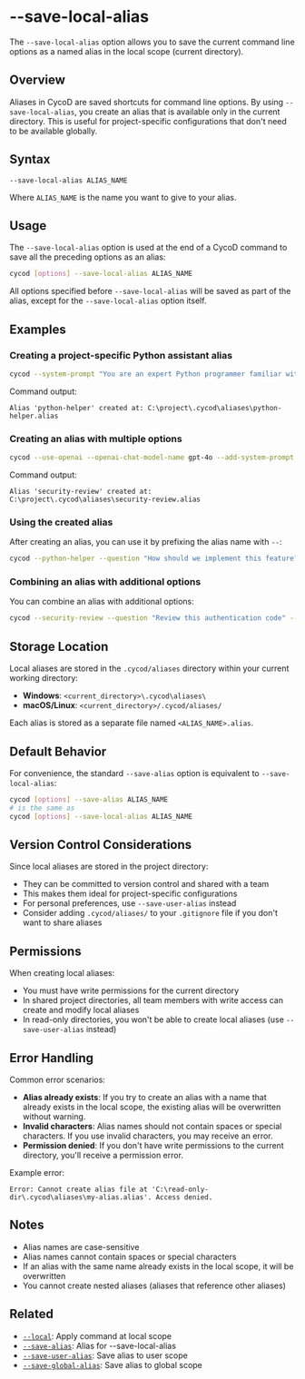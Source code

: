 # --save-local-alias

The `--save-local-alias` option allows you to save the current command line options as a named alias in the local scope (current directory).

## Overview

Aliases in CycoD are saved shortcuts for command line options. By using `--save-local-alias`, you create an alias that is available only in the current directory. This is useful for project-specific configurations that don't need to be available globally.

## Syntax

```
--save-local-alias ALIAS_NAME
```

Where `ALIAS_NAME` is the name you want to give to your alias.

## Usage

The `--save-local-alias` option is used at the end of a CycoD command to save all the preceding options as an alias:

```bash
cycod [options] --save-local-alias ALIAS_NAME
```

All options specified before `--save-local-alias` will be saved as part of the alias, except for the `--save-local-alias` option itself.

## Examples

### Creating a project-specific Python assistant alias

```bash
cycod --system-prompt "You are an expert Python programmer familiar with our codebase." --save-local-alias python-helper
```

Command output:
```
Alias 'python-helper' created at: C:\project\.cycod\aliases\python-helper.alias
```

### Creating an alias with multiple options

```bash
cycod --use-openai --openai-chat-model-name gpt-4o --add-system-prompt "Focus on security best practices." --save-local-alias security-review
```

Command output:
```
Alias 'security-review' created at: C:\project\.cycod\aliases\security-review.alias
```

### Using the created alias

After creating an alias, you can use it by prefixing the alias name with `--`:

```bash
cycod --python-helper --question "How should we implement this feature?"
```

### Combining an alias with additional options

You can combine an alias with additional options:

```bash
cycod --security-review --question "Review this authentication code" --output-trajectory security-review.md
```

## Storage Location

Local aliases are stored in the `.cycod/aliases` directory within your current working directory:

- **Windows**: `<current_directory>\.cycod\aliases\`
- **macOS/Linux**: `<current_directory>/.cycod/aliases/`

Each alias is stored as a separate file named `<ALIAS_NAME>.alias`.

## Default Behavior

For convenience, the standard `--save-alias` option is equivalent to `--save-local-alias`:

```bash
cycod [options] --save-alias ALIAS_NAME
# is the same as
cycod [options] --save-local-alias ALIAS_NAME
```

## Version Control Considerations

Since local aliases are stored in the project directory:

- They can be committed to version control and shared with a team
- This makes them ideal for project-specific configurations
- For personal preferences, use `--save-user-alias` instead
- Consider adding `.cycod/aliases/` to your `.gitignore` file if you don't want to share aliases

## Permissions

When creating local aliases:
- You must have write permissions for the current directory
- In shared project directories, all team members with write access can create and modify local aliases
- In read-only directories, you won't be able to create local aliases (use `--save-user-alias` instead)

## Error Handling

Common error scenarios:

- **Alias already exists**: If you try to create an alias with a name that already exists in the local scope, the existing alias will be overwritten without warning.
- **Invalid characters**: Alias names should not contain spaces or special characters. If you use invalid characters, you may receive an error.
- **Permission denied**: If you don't have write permissions to the current directory, you'll receive a permission error.

Example error:
```
Error: Cannot create alias file at 'C:\read-only-dir\.cycod\aliases\my-alias.alias'. Access denied.
```

## Notes

- Alias names are case-sensitive
- Alias names cannot contain spaces or special characters
- If an alias with the same name already exists in the local scope, it will be overwritten
- You cannot create nested aliases (aliases that reference other aliases)

## Related

- [`--local`](/reference/cycod/options/local.md): Apply command at local scope
- [`--save-alias`](/reference/cycod/options/save-alias.md): Alias for --save-local-alias
- [`--save-user-alias`](/reference/cycod/options/save-user-alias.md): Save alias to user scope
- [`--save-global-alias`](/reference/cycod/options/save-global-alias.md): Save alias to global scope